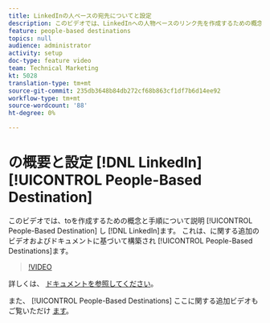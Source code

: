 ```yaml
---
title: LinkedInの人ベースの宛先についてと設定
description: このビデオでは、LinkedInへの人物ベースのリンク先を作成するための概念と手順について説明します。 これは、人ベースの宛先に関する追加のビデオおよびドキュメントに基づいて構築されます。
feature: people-based destinations
topics: null
audience: administrator
activity: setup
doc-type: feature video
team: Technical Marketing
kt: 5028
translation-type: tm+mt
source-git-commit: 235db3648b84db272cf68b863cf1df7b6d14ee92
workflow-type: tm+mt
source-wordcount: '88'
ht-degree: 0%

---
```



# の概要と設定 [!DNL LinkedIn] [!UICONTROL People-Based Destination]

このビデオでは、toを作成するための概念と手順について説明 [!UICONTROL People-Based Destination] し [!DNL LinkedIn]ます。 これは、に関する追加のビデオおよびドキュメントに基づいて構築され [!UICONTROL People-Based Destinations]ます。

>[!VIDEO](https://video.tv.adobe.com/v/34171/?quality=12)

詳しくは、 [ドキュメントを参照してください](https://docs.adobe.com/content/help/en/audience-manager/user-guide/features/destinations/people-based/people-based-destinations-overview.html)。

また、 [!UICONTROL People-Based Destinations] ここに関する追加ビデオもご覧いただけ [ます](https://adobe.ly/aamlearnpbd)。

